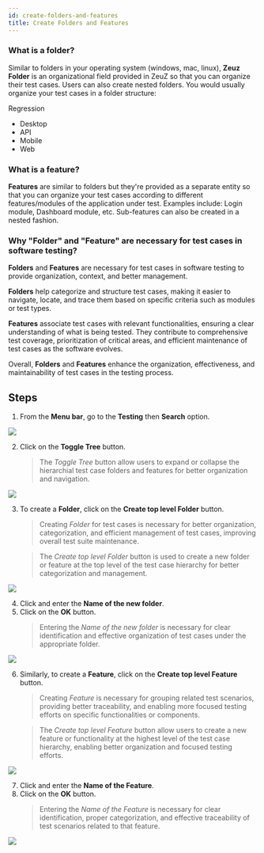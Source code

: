 ```yaml
---
id: create-folders-and-features
title: Create Folders and Features
---
```


### What is a folder?

Similar to folders in your operating system (windows, mac, linux), **Zeuz Folder** is an organizational field provided in ZeuZ so that you can organize their test cases. Users can also create nested folders. You would usually organize your test cases in a folder structure:


Regression
* Desktop
* API
* Mobile
* Web


### What is a feature?

**Features** are similar to folders but they're provided as a separate entity so that you can organize your test cases according to different features/modules of the application under test. Examples include: Login module, Dashboard module, etc. Sub-features can also be created in a nested fashion.

### Why "Folder" and "Feature" are necessary for test cases in software testing?

**Folders** and **Features** are necessary for test cases in software testing to provide organization, context, and better management.

**Folders** help categorize and structure test cases, making it easier to navigate, locate, and trace them based on specific criteria such as modules or test types.

**Features** associate test cases with relevant functionalities, ensuring a clear understanding of what is being tested. They contribute to comprehensive test coverage, prioritization of critical areas, and efficient maintenance of test cases as the software evolves.

Overall, **Folders** and **Features** enhance the organization, effectiveness, and maintainability of test cases in the testing process.

## Steps

1. From the **Menu bar**, go to the **Testing** then **Search** option.

![](/img/how-tos/how-to-create-folders-and-features/test-search.png)

2. Click on the **Toggle Tree** button.
   > The *Toggle Tree* button allow users to expand or collapse the hierarchial test case folders and features for better organization and navigation.

![](/img/how-tos/how-to-create-folders-and-features/toggle-free.png)

3. To create a **Folder**, click on the **Create top level Folder** button.
   > Creating *Folder* for test cases is necessary for better organization, categorization, and efficient management of test cases, improving overall test suite maintenance.

   > The *Create top level Folder* button is used to create a new folder or feature at the top level of the test case hierarchy for better categorization and management.

![](/img/how-tos/how-to-create-folders-and-features/top-folder.png)

4. Click and enter the **Name of the new folder**.
5. Click on the **OK** button.
   > Entering the *Name of the new folder* is necessary for clear identification and effective organization of test cases under the appropriate folder.

![](/img/how-tos/how-to-create-folders-and-features/name-folder.png)

6. Similarly, to create a **Feature**, click on the **Create top level Feature** button.
   > Creating *Feature* is necessary for grouping related test scenarios, providing better traceability, and enabling more focused testing efforts on specific functionalities or components.

   > The *Create top level Feature* button allow users to create a new feature or functionality at the highest level of the test case hierarchy, enabling better organization and focused testing efforts.

![](/img/how-tos/how-to-create-folders-and-features/top-feature.png)

7. Click and enter the **Name of the Feature**.
8. Click on the **OK** button.
   > Entering the *Name of the Feature* is necessary for clear identification, proper categorization, and effective traceability of test scenarios related to that feature.

![](/img/how-tos/how-to-create-folders-and-features/name-feature.png)
